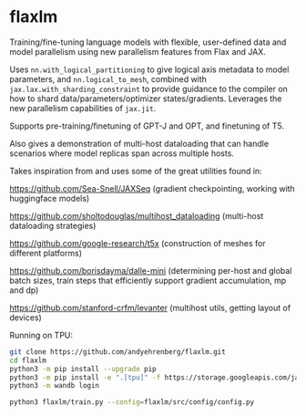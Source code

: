 # flaxlm

Training/fine-tuning language models with flexible, user-defined data and model parallelism using new parallelism features from Flax and JAX.

Uses `nn.with_logical_partitioning` to give logical axis metadata to model parameters, and `nn.logical_to_mesh`, combined with `jax.lax.with_sharding_constraint` to provide guidance to the compiler on how to shard data/parameters/optimizer states/gradients. Leverages the new parallelism capabilities of `jax.jit`.

Supports pre-training/finetuning of GPT-J and OPT, and finetuning of T5.

Also gives a demonstration of multi-host dataloading that can handle scenarios where model replicas span across multiple hosts.

Takes inspiration from and uses some of the great utilities found in:

https://github.com/Sea-Snell/JAXSeq (gradient checkpointing, working with huggingface models)

https://github.com/sholtodouglas/multihost_dataloading (multi-host dataloading strategies)

https://github.com/google-research/t5x (construction of meshes for different platforms)

https://github.com/borisdayma/dalle-mini (determining per-host and global batch sizes, train steps that efficiently support gradient accumulation, mp and dp)

https://github.com/stanford-crfm/levanter (multihost utils, getting layout of devices)

Running on TPU:

```bash
git clone https://github.com/andyehrenberg/flaxlm.git
cd flaxlm
python3 -m pip install --upgrade pip
python3 -m pip install -e ".[tpu]" -f https://storage.googleapis.com/jax-releases/libtpu_releases.html
python3 -m wandb login

python3 flaxlm/train.py --config=flaxlm/src/config/config.py
```
